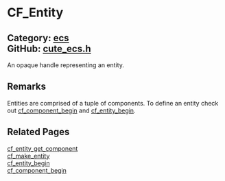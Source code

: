 [](../header.md ':include')

# CF_Entity

Category: [ecs](/api_reference?id=ecs)  
GitHub: [cute_ecs.h](https://github.com/RandyGaul/cute_framework/blob/master/include/cute_ecs.h)  
---

An opaque handle representing an entity.

## Remarks

Entities are comprised of a tuple of components. To define an entity check out
[cf_component_begin](/ecs/cf_component_begin.md) and [cf_entity_begin](/ecs/cf_entity_begin.md).

## Related Pages

[cf_entity_get_component](/ecs/cf_entity_get_component.md)  
[cf_make_entity](/ecs/cf_make_entity.md)  
[cf_entity_begin](/ecs/cf_entity_begin.md)  
[cf_component_begin](/ecs/cf_component_begin.md)  

